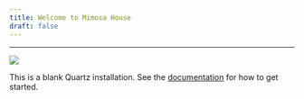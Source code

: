 ```yaml
---
title: Welcome to Mimosa House
draft: false
---
```

---
![](https://youtu.be/Kmc_5r09tu0)


This is a blank Quartz installation.
See the [documentation](https://quartz.jzhao.xyz) for how to get started.
